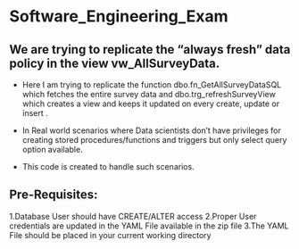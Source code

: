 # Software_Engineering_Exam

## We are trying to replicate the  “always fresh” data policy in the view vw_AllSurveyData.

- Here I am trying to replicate the function dbo.fn_GetAllSurveyDataSQL which fetches the entire survey data and dbo.trg_refreshSurveyView which creates a view and keeps it updated on every create, update or insert .

- In Real world scenarios where Data scientists don’t have privileges for creating stored procedures/functions and triggers but only select query option available. 

- This code is created to handle such scenarios.


## Pre-Requisites:
1.Database User should have CREATE/ALTER access
 2.Proper User credentials are updated in the YAML File available in the zip file
 3.The YAML File should be placed in your current working directory
 
